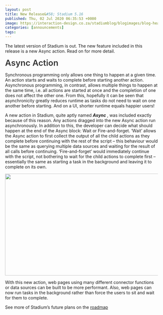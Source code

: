 ```yaml
---
layout: post
title: New Release&#58; Stadium 5.16
published: Thu, 02 Jul 2020 06:35:53 +0000
image: https://interaction-design.co.za/stadiumblog/blogimages/blog-headliners-02-650x350.jpg
categories: [announcements]
tags: 
---
```


<p>The latest version of Stadium is out. <span style="font-weight: 400;">The new feature included in this release is a new Async action. Read on for more detail.</span>
</p>
<p>
<span style="color: #333333; font-size: 1.95em; font-weight: 600;">Async Action</span>
</p>
<p>
<span style="font-weight: 400;">Synchronous programming only allows one thing to happen at a given time. An action starts and waits to complete before starting another action. Asynchronous programming, in contrast, allows multiple things to happen at the same time, i.e. all actions are started at once and the completion of one does not affect the other one. From this, hopefully it can be seen that asynchronicity greatly reduces runtime as tasks do not need to wait on one another before starting. And on a UI, shorter runtime equals happier users!</span>
</p>
<p>
<span style="font-weight: 400;">A new action in Stadium, quite aptly named </span>
<b>
<i>Async</i>
</b>
<span style="font-weight: 400;">, was included exactly because of this reason. Any actions dragged into the new Async action run asynchronously. In addition to this, the developer can decide what should happen at the end of the Async block: Wait or Fire-and-forget. ‘Wait’ allows the Async action to first collect the output of all the child actions as they complete before continuing with the rest of the script &#8211; this behaviour would be the same as querying multiple data sources and waiting for the result of all calls before continuing. ‘Fire-and-forget’ would immediately continue with the script, not bothering to wait for the child actions to complete first &#8211; essentially the same as starting a task in the background and leaving it to complete on its own.</span>
</p>
<p>
<img loading="lazy" class="alignnone  wp-image-1648" src="{{ site.baseurl }}/blogimages/Screenshot-2020-07-02-at-08.34.56-300x178.png" alt="" width="564" height="335"/>
</p>
<p>
<span style="font-weight: 400;">With this new action, web pages using many different connector functions or data sources can be built to be more performant. Also, web pages can now run tasks in the background rather than force the users to sit and wait for them to complete.</span>
</p>
<p>See more of Stadium’s future plans on the <a href="https://stadium.software/stadium-5-roadmap/">roadmap</a>
</p>